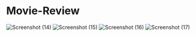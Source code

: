 # Movie-Review
![Screenshot (14)](https://user-images.githubusercontent.com/91185561/150177486-e2438aaf-f69e-4152-9cf6-2e000232102e.png)
![Screenshot (15)](https://user-images.githubusercontent.com/91185561/150177507-1c40816c-c5dd-4628-b714-d70bd0f25991.png)
![Screenshot (16)](https://user-images.githubusercontent.com/91185561/150177514-4895e8f2-0fd7-4e0f-bd1b-4930e7cda3d8.png)
![Screenshot (17)](https://user-images.githubusercontent.com/91185561/150177597-52583884-fafd-424f-8e82-d67e64e37d1c.png)
